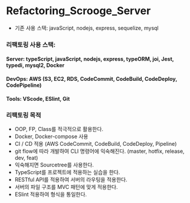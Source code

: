 # Refactoring_Scrooge_Server

* 기존 사용 스택: javaScript, nodejs, express, sequelize, mysql
### 리팩토링 사용 스택: 
#### Server: typeScript, javaScript, nodejs, express, typeORM, joi, Jest, typedi, mysql2, Docker
#### DevOps: AWS (S3, EC2, RDS, CodeCommit, CodeBuild, CodeDeploy, CodePipeline)
#### Tools: VScode, ESlint, Git

### 리팩토링 목적
* OOP, FP, Class를 적극적으로 활용한다.
* Docker, Docker-compose 사용
* CI / CD 적용 (AWS CodeCommit, CodeBuild, CodeDeploy, Pipeline)
* git flow에 따라 개발하여 CLI 명령어에 익숙해진다. (master, hotfix, release, dev, feat)
*   익숙해지면 Sourcetree를 사용한다.
* TypeScript를 프로젝트에 적용하는 실습을 한다.
* RESTful API를 적용하여 서버의 라우팅을 적용한다.
* 서버의 파일 구조를 MVC 패턴에 맞게 적용한다.
* ESlint 적용하여 형식을 통일한다.
